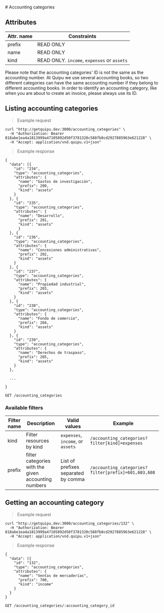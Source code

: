 #<a name="accounting-categories-section"></a> Accounting categories

## Attributes

Attr. name |  Constraints
---------- |  -----------
prefix | READ ONLY
name | READ ONLY
kind | READ ONLY. `income`, `expenses` or `assets`

<aside class="notice">
  Please note that the accounting categories' ID is not the same as the accounting number. At Quipu we use several accounting books,
  so two different categories can have the same accounting number if they belong to different accounting books.
  In order to identify an accounting category, like when you are about to create an invoice, please always use its ID.
</aside>

## Listing accounting categories

> Example request

```shell
curl "http://getquipu.dev:3000/accounting_categories" \
  -H "Authorization: Bearer 818abe1ea4a1813999a47105892d50f3781320c588fb8cd2927885963e621228" \
  -H "Accept: application/vnd.quipu.v1+json"
```

> Example response

```shell
{
  "data": [{
    "id": "234",
    "type": "accounting_categories",
    "attributes": {
      "name": "Gastos de investigación",
      "prefix": 200,
      "kind": "assets"
    }
  }, {
    "id": "235",
    "type": "accounting_categories",
    "attributes": {
      "name": "Desarrollo",
      "prefix": 201,
      "kind": "assets"
      }
  }, {
    "id": "236",
    "type": "accounting_categories",
    "attributes": {
      "name": "Concesiones administrativas",
      "prefix": 202,
      "kind": "assets"
    }
  }, {
    "id": "237",
    "type": "accounting_categories",
    "attributes": {
      "name": "Propiedad industrial",
      "prefix": 203,
      "kind": "assets"
    }
  }, {
    "id": "238",
    "type": "accounting_categories",
    "attributes": {
      "name": "Fondo de comercio",
      "prefix": 204,
      "kind": "assets"
    }
  }, {
    "id": "239",
    "type": "accounting_categories",
    "attributes": {
      "name": "Derechos de traspaso",
      "prefix": 205,
      "kind": "assets"
    }
  },

  ...

}
```

`GET /accounting_categories`

### Available filters

Filter name | Description | Valid values | Example
------------| ------------| ------------ | -------
kind | Filter resources by kind | `expenses`, `income`, or `assets` | `/accounting_categories?filter[kind]=expenses`
prefix | filter categories with the given accounting numbers | List of prefixes separated by comma | `/accounting_categories?filter[prefix]=601,603,608`


## Getting an accounting category

> Example request

```shell
curl "http://getquipu.dev:3000/accounting_categories/132" \
  -H "Authorization: Bearer 818abe1ea4a1813999a47105892d50f3781320c588fb8cd2927885963e621228" \
  -H "Accept: application/vnd.quipu.v1+json"
```

> Example response

```shell
{
  "data": [{
    "id": "132",
    "type": "accounting_categories",
    "attributes": {
      "name": "Ventas de mercaderías",
      "prefix": 700,
      "kind": "income"
    }
  }
}
```

`GET /accounting_categories/:accounting_category_id`
